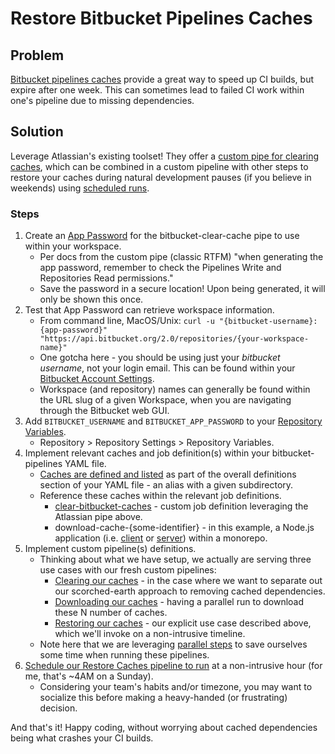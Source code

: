 # Restore Bitbucket Pipelines Caches

## Problem

[Bitbucket pipelines caches](https://support.atlassian.com/bitbucket-cloud/docs/cache-dependencies/) provide a great way to speed up CI builds, but expire after one week. This can sometimes lead to failed CI work within one's pipeline due to missing dependencies.

## Solution

Leverage Atlassian's existing toolset! They offer a [custom pipe for clearing caches](https://bitbucket.org/atlassian/bitbucket-clear-cache/src/master/), which can be combined in a custom pipeline with other steps to restore your caches during natural development pauses (if you believe in weekends) using [scheduled runs](https://confluence.atlassian.com/bitbucket/scheduled-builds-for-pipelines-933078702.html).

### Steps

1. Create an [App Password](https://support.atlassian.com/bitbucket-cloud/docs/app-passwords/) for the bitbucket-clear-cache pipe to use within your workspace.
    * Per docs from the custom pipe (classic RTFM) "when generating the app password, remember to check the Pipelines Write and Repositories Read permissions."
    * Save the password in a secure location! Upon being generated, it will only be shown this once.
2. Test that App Password can retrieve workspace information.
    * From command line, MacOS/Unix: `curl -u "{bitbucket-username}:{app-password}" "https://api.bitbucket.org/2.0/repositories/{your-workspace-name}"`
    * One gotcha here - you should be using just your _bitbucket username_, not your login email. This can be found within your [Bitbucket Account Settings](https://bitbucket.org/account/settings/).
    * Workspace (and repository) names can generally be found within the URL slug of a given Workspace, when you are navigating through the Bitbucket web GUI.
3. Add `BITBUCKET_USERNAME` and `BITBUCKET_APP_PASSWORD` to your [Repository Variables](https://support.atlassian.com/bitbucket-cloud/docs/variables-and-secrets/).
    * Repository > Repository Settings >  Repository Variables.
4. Implement relevant caches and job definition(s) within your bitbucket-pipelines YAML file.
    * [Caches are defined and listed](./bitbucket-pipelines.yml#L4) as part of the overall definitions section of your YAML file - an alias with a given subdirectory.
    * Reference these caches within the relevant job definitions.
        * [clear-bitbucket-caches](./bitbucket-pipelines.yml#L8) - custom job definition leveraging the Atlassian pipe above.
        * download-cache-{some-identifier} - in this example, a Node.js application (i.e. [client](./bitbucket-pipelines.yml#L17) or [server](./bitbucket-pipelines.yml#L25)) within a monorepo.
5. Implement custom pipeline(s) definitions.
    * Thinking about what we have setup, we actually are serving three use cases with our fresh custom pipelines:
        * [Clearing our caches](./bitbucket-pipelines.yml#L35) - in the case where we want to separate out our scorched-earth approach to removing cached dependencies.
        * [Downloading our caches](./bitbucket-pipelines.yml#L38) - having a parallel run to download these N number of caches.
        * [Restoring our caches](./bitbucket-pipelines.yml#L44) - our explicit use case described above, which we'll invoke on a non-intrusive timeline.
    * Note here that we are leveraging [parallel steps](https://bitbucket.org/blog/speed-build-parallel-steps-pipelines) to save ourselves some time when running these pipelines.
6. [Schedule our Restore Caches pipeline to run](https://confluence.atlassian.com/bitbucket/scheduled-builds-for-pipelines-933078702.html) at a non-intrusive hour (for me, that's ~4AM on a Sunday).
    * Considering your team's habits and/or timezone, you may want to socialize this before making a heavy-handed (or frustrating) decision.


And that's it! Happy coding, without worrying about cached dependencies being what crashes your CI builds.